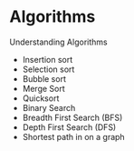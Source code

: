 # Algorithms
Understanding Algorithms

- Insertion sort
- Selection sort
- Bubble sort
- Merge Sort
- Quicksort
- Binary Search
- Breadth First Search (BFS)
- Depth First Search (DFS)
- Shortest path in on a graph
